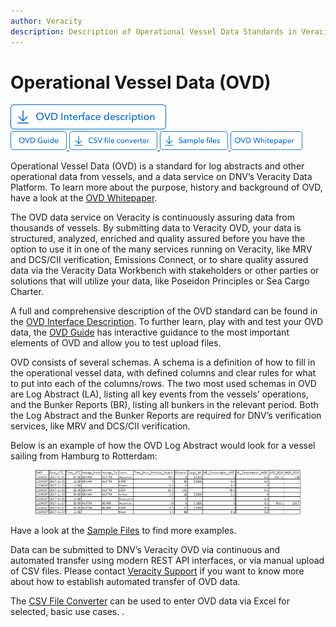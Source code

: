 ```yaml
---
author: Veracity
description: Description of Operational Vessel Data Standards in Veracity
---
```


# Operational Vessel Data (OVD)

 <a href="https://veracitycdnprod.blob.core.windows.net/developer/veracitystatic/ovd/OVD%203.7%20interface%20description.xlsx" download>
    <img src="assets/Btn-InterfaceDescription.png" alt="Interface Description" height="40">
  </a>

  <br>

  <a href="https://ovdguide.veracityapp.com" target="_blank">
    <img src="assets/Btn-OVDGuide.png" alt="OVD Guide" height="30">
  </a>

  <a href="https://eur01.safelinks.protection.outlook.com/?url=https%3A%2F%2Fveracitycdnprod.blob.core.windows.net%2Fdigisales%2Fmyservices%2Fcdn%2Fcontent%2Fmarketplace%2Fdocs%2FOVD%2520CSV%2520file%2520converter%2520v1.83.xlsm&data=05%7C01%7CMichal.Zieba%40dnv.com%7Cbd63d39e3a10432e42d508db81fd5e75%7Cadf10e2bb6e941d6be2fc12bb566019c%7C0%7C0%7C638246697434262404%7CUnknown%7CTWFpbGZsb3d8eyJWIjoiMC4wLjAwMDAiLCJQIjoiV2luMzIiLCJBTiI6Ik1haWwiLCJXVCI6Mn0%3D%7C3000%7C%7C%7C&sdata=jvdrDIRPcnseditHGJYIpq6yXfcldPTJnzrqrno8t6Q%3D&reserved=0" download>
    <img src="assets/Btn-CSVfileConverter.png" alt="CSV File Converter" height="30">
  </a>

  <a href="https://veracitycdnprod.blob.core.windows.net/digisales/myservices/cdn/content/marketplace/docs/OVD%20sample%20files.zip" target="_blank">
    <img src="assets/Btn-Samples.png" alt="Samples" height="30">
  </a>

  <a href="https://www.veracity.com/ovd-whitepaper" target="_blank">
    <img src="assets/Btn-OVDWhitepaper.png" alt="OVD Whitepaper" height="30">
  </a>

<br>

Operational Vessel Data (OVD) is a standard for log abstracts and other operational data from vessels, and a data service on DNV’s Veracity Data Platform. To learn more about the purpose, history and background of OVD, have a look at the <a href="https://www.veracity.com/ovd-whitepaper" target="_blank">OVD Whitepaper</a>.

The OVD data service on Veracity is continuously assuring data from thousands of vessels. By submitting data to Veracity OVD, your data is structured, analyzed, enriched and quality assured before you have the option to use it in one of the many services running on Veracity, like MRV and DCS/CII verification, Emissions Connect, or to share quality assured data via the Veracity Data Workbench with stakeholders or other parties or solutions that will utilize your data, like Poseidon Principles or Sea Cargo Charter. 

A full and comprehensive description of the OVD standard can be found in the [OVD Interface Description](https://veracitycdnprod.blob.core.windows.net/developer/veracitystatic/ovd/OVD%203.7%20interface%20description.xlsx). To further learn, play with and test your OVD data, the [OVD Guide](https://ovdguide.veracityapp.com) has interactive guidance to the most important elements of OVD and allow you to test upload files. 

OVD consists of several schemas. A schema is a definition of how to fill in the operational vessel data, with defined columns and clear rules for what to put into each of the columns/rows. The two most used schemas in OVD are Log Abstract (LA), listing all key events from the vessels’ operations, and the Bunker Reports (BR), listing all bunkers in the relevant period. Both the Log Abstract and the Bunker Reports are required for DNV’s verification services, like MRV and DCS/CII verification. 

Below is an example of how the OVD Log Abstract would look for a vessel sailing from Hamburg to Rotterdam: 

<figure>
    <img src="assets/data-table.png"/>
</figure>

Have a look at the [Sample Files](https://veracitycdnprod.blob.core.windows.net/developer/veracitystatic/ovd/OVDsamplefiles.zip) to find more examples. 

Data can be submitted to DNV’s Veracity OVD via continuous and automated transfer using modern REST API interfaces, or via manual upload of CSV files. Please contact [Veracity Support](mailto:support@veracity.com) if you want to know more about how to establish automated transfer of OVD data. 

The [CSV File Converter](https://eur01.safelinks.protection.outlook.com/?url=https%3A%2F%2Fveracitycdnprod.blob.core.windows.net%2Fdigisales%2Fmyservices%2Fcdn%2Fcontent%2Fmarketplace%2Fdocs%2FOVD%2520CSV%2520file%2520converter%2520v1.83.xlsm&data=05%7C01%7CMichal.Zieba%40dnv.com%7Cbd63d39e3a10432e42d508db81fd5e75%7Cadf10e2bb6e941d6be2fc12bb566019c%7C0%7C0%7C638246697434262404%7CUnknown%7CTWFpbGZsb3d8eyJWIjoiMC4wLjAwMDAiLCJQIjoiV2luMzIiLCJBTiI6Ik1haWwiLCJXVCI6Mn0%3D%7C3000%7C%7C%7C&sdata=jvdrDIRPcnseditHGJYIpq6yXfcldPTJnzrqrno8t6Q%3D&reserved=0) can be used to enter OVD data via Excel for selected, basic use cases.
.